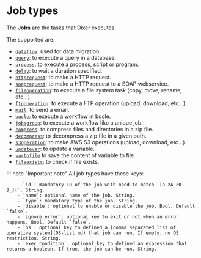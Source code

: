 # Job types

The **Jobs** are the tasks that Dixer executes.

The supported are:

- [`dataflow`](jobs/dataflow/Migrate-from-source-to-destination.md): used for data migration.
- [`query`](jobs/Exec-a-query.md): to execute a query in a database.
- [`process`](jobs/Exec-a-process.md): to execute a process, script or program.
- [`delay`](jobs/Exec-a-delay.md): to wait a duration specified.
- [`httprequest`](jobs/Make-a-HTTP-request.md): to make a HTTP request.
- [`soaprequest`](jobs/Make-a-SOAP-request.md): to make a HTTP request to a SOAP webservice.
- [`fileoperation`](jobs/File-operations.md): to execute a file system task (copy, move, rename, etc...).
- [`ftpoperation`](jobs/FTP-operations.md): to execute a FTP operation (upload, download, etc...).
- [`mail`](jobs/Send-a-mail.md): to send a email.
- [`bucle`](jobs/Bucle.md): to execute a workflow in bucle.
- [`jobsgroup`](jobs/Jobs-group.md): to execute a workflow like a unique job.
- [`compress`](jobs/Compress.md): to compress files and directories in a zip file.
- [`decompress`](jobs/Decompress.md): to decompress a zip file in a given path.
- [`s3operation`](jobs/S3-operations.md): to make AWS S3 operations (upload, download, etc...).
- [`updatevar`](jobs/Update-variable.md): to update a variable.
- [`vartofile`](jobs/Variable-to-file.md) to save the content of variable to file.
- [`fileexists`](jobs/File-exists.md): to check if file exists.

!!! note "Important note"
        All job types have these keys:

        - `id`: mandatory ID of the job with need to match `[a-zA-Z0-9_]+`. String.
        - `name`: optional name of the job. String.
        - `type`: mandatory type of the job. String.
        - `disable`: optional to enable or disable the job. Bool. Default `false`.
        - `ignore_error`: optional key to exit or not when an error happens. Bool. Default `false`.
        - `os`: optional key to defined a [comma separated list of operative system](OS-list.md) that job can run. If empty, no OS restriction. String.
        - `exec_condition`: optional key to defined an expression that returns a boolean. If true, the job can be run. String.
